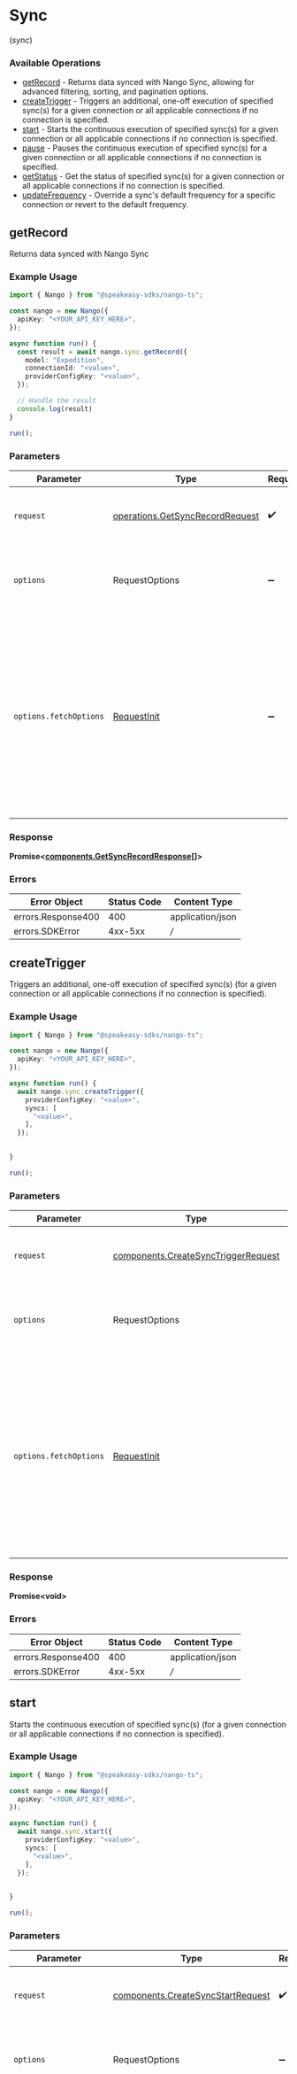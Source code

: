 # Sync
(*sync*)

### Available Operations

* [getRecord](#getrecord) - Returns data synced with Nango Sync, allowing for advanced filtering, sorting, and pagination options.
* [createTrigger](#createtrigger) - Triggers an additional, one-off execution of specified sync(s) for a given connection or all applicable connections if no connection is specified.
* [start](#start) - Starts the continuous execution of specified sync(s) for a given connection or all applicable connections if no connection is specified.
* [pause](#pause) - Pauses the continuous execution of specified sync(s) for a given connection or all applicable connections if no connection is specified.
* [getStatus](#getstatus) - Get the status of specified sync(s) for a given connection or all applicable connections if no connection is specified.
* [updateFrequency](#updatefrequency) - Override a sync's default frequency for a specific connection or revert to the default frequency.

## getRecord

Returns data synced with Nango Sync

### Example Usage

```typescript
import { Nango } from "@speakeasy-sdks/nango-ts";

const nango = new Nango({
  apiKey: "<YOUR_API_KEY_HERE>",
});

async function run() {
  const result = await nango.sync.getRecord({
    model: "Expedition",
    connectionId: "<value>",
    providerConfigKey: "<value>",
  });

  // Handle the result
  console.log(result)
}

run();
```

### Parameters

| Parameter                                                                                                                                                                      | Type                                                                                                                                                                           | Required                                                                                                                                                                       | Description                                                                                                                                                                    |
| ------------------------------------------------------------------------------------------------------------------------------------------------------------------------------ | ------------------------------------------------------------------------------------------------------------------------------------------------------------------------------ | ------------------------------------------------------------------------------------------------------------------------------------------------------------------------------ | ------------------------------------------------------------------------------------------------------------------------------------------------------------------------------ |
| `request`                                                                                                                                                                      | [operations.GetSyncRecordRequest](../../models/operations/getsyncrecordrequest.md)                                                                                             | :heavy_check_mark:                                                                                                                                                             | The request object to use for the request.                                                                                                                                     |
| `options`                                                                                                                                                                      | RequestOptions                                                                                                                                                                 | :heavy_minus_sign:                                                                                                                                                             | Used to set various options for making HTTP requests.                                                                                                                          |
| `options.fetchOptions`                                                                                                                                                         | [RequestInit](https://developer.mozilla.org/en-US/docs/Web/API/Request/Request#options)                                                                                        | :heavy_minus_sign:                                                                                                                                                             | Options that are passed to the underlying HTTP request. This can be used to inject extra headers for examples. All `Request` options, except `method` and `body`, are allowed. |


### Response

**Promise\<[components.GetSyncRecordResponse[]](../../models/.md)\>**
### Errors

| Error Object       | Status Code        | Content Type       |
| ------------------ | ------------------ | ------------------ |
| errors.Response400 | 400                | application/json   |
| errors.SDKError    | 4xx-5xx            | */*                |

## createTrigger

Triggers an additional, one-off execution of specified sync(s) (for a given connection or all applicable connections if no connection is specified).

### Example Usage

```typescript
import { Nango } from "@speakeasy-sdks/nango-ts";

const nango = new Nango({
  apiKey: "<YOUR_API_KEY_HERE>",
});

async function run() {
  await nango.sync.createTrigger({
    providerConfigKey: "<value>",
    syncs: [
      "<value>",
    ],
  });

  
}

run();
```

### Parameters

| Parameter                                                                                                                                                                      | Type                                                                                                                                                                           | Required                                                                                                                                                                       | Description                                                                                                                                                                    |
| ------------------------------------------------------------------------------------------------------------------------------------------------------------------------------ | ------------------------------------------------------------------------------------------------------------------------------------------------------------------------------ | ------------------------------------------------------------------------------------------------------------------------------------------------------------------------------ | ------------------------------------------------------------------------------------------------------------------------------------------------------------------------------ |
| `request`                                                                                                                                                                      | [components.CreateSyncTriggerRequest](../../models/components/createsynctriggerrequest.md)                                                                                     | :heavy_check_mark:                                                                                                                                                             | The request object to use for the request.                                                                                                                                     |
| `options`                                                                                                                                                                      | RequestOptions                                                                                                                                                                 | :heavy_minus_sign:                                                                                                                                                             | Used to set various options for making HTTP requests.                                                                                                                          |
| `options.fetchOptions`                                                                                                                                                         | [RequestInit](https://developer.mozilla.org/en-US/docs/Web/API/Request/Request#options)                                                                                        | :heavy_minus_sign:                                                                                                                                                             | Options that are passed to the underlying HTTP request. This can be used to inject extra headers for examples. All `Request` options, except `method` and `body`, are allowed. |


### Response

**Promise\<void\>**
### Errors

| Error Object       | Status Code        | Content Type       |
| ------------------ | ------------------ | ------------------ |
| errors.Response400 | 400                | application/json   |
| errors.SDKError    | 4xx-5xx            | */*                |

## start

Starts the continuous execution of specified sync(s) (for a given connection or all applicable connections if no connection is specified).

### Example Usage

```typescript
import { Nango } from "@speakeasy-sdks/nango-ts";

const nango = new Nango({
  apiKey: "<YOUR_API_KEY_HERE>",
});

async function run() {
  await nango.sync.start({
    providerConfigKey: "<value>",
    syncs: [
      "<value>",
    ],
  });

  
}

run();
```

### Parameters

| Parameter                                                                                                                                                                      | Type                                                                                                                                                                           | Required                                                                                                                                                                       | Description                                                                                                                                                                    |
| ------------------------------------------------------------------------------------------------------------------------------------------------------------------------------ | ------------------------------------------------------------------------------------------------------------------------------------------------------------------------------ | ------------------------------------------------------------------------------------------------------------------------------------------------------------------------------ | ------------------------------------------------------------------------------------------------------------------------------------------------------------------------------ |
| `request`                                                                                                                                                                      | [components.CreateSyncStartRequest](../../models/components/createsyncstartrequest.md)                                                                                         | :heavy_check_mark:                                                                                                                                                             | The request object to use for the request.                                                                                                                                     |
| `options`                                                                                                                                                                      | RequestOptions                                                                                                                                                                 | :heavy_minus_sign:                                                                                                                                                             | Used to set various options for making HTTP requests.                                                                                                                          |
| `options.fetchOptions`                                                                                                                                                         | [RequestInit](https://developer.mozilla.org/en-US/docs/Web/API/Request/Request#options)                                                                                        | :heavy_minus_sign:                                                                                                                                                             | Options that are passed to the underlying HTTP request. This can be used to inject extra headers for examples. All `Request` options, except `method` and `body`, are allowed. |


### Response

**Promise\<void\>**
### Errors

| Error Object       | Status Code        | Content Type       |
| ------------------ | ------------------ | ------------------ |
| errors.Response400 | 400                | application/json   |
| errors.SDKError    | 4xx-5xx            | */*                |

## pause

Pauses the continuous execution of specified sync(s) (for a given connection or all applicable connections if no connection is specified).

### Example Usage

```typescript
import { Nango } from "@speakeasy-sdks/nango-ts";

const nango = new Nango({
  apiKey: "<YOUR_API_KEY_HERE>",
});

async function run() {
  await nango.sync.pause({
    providerConfigKey: "<value>",
    syncs: [
      "<value>",
    ],
  });

  
}

run();
```

### Parameters

| Parameter                                                                                                                                                                      | Type                                                                                                                                                                           | Required                                                                                                                                                                       | Description                                                                                                                                                                    |
| ------------------------------------------------------------------------------------------------------------------------------------------------------------------------------ | ------------------------------------------------------------------------------------------------------------------------------------------------------------------------------ | ------------------------------------------------------------------------------------------------------------------------------------------------------------------------------ | ------------------------------------------------------------------------------------------------------------------------------------------------------------------------------ |
| `request`                                                                                                                                                                      | [components.CreateSyncPauseRequest](../../models/components/createsyncpauserequest.md)                                                                                         | :heavy_check_mark:                                                                                                                                                             | The request object to use for the request.                                                                                                                                     |
| `options`                                                                                                                                                                      | RequestOptions                                                                                                                                                                 | :heavy_minus_sign:                                                                                                                                                             | Used to set various options for making HTTP requests.                                                                                                                          |
| `options.fetchOptions`                                                                                                                                                         | [RequestInit](https://developer.mozilla.org/en-US/docs/Web/API/Request/Request#options)                                                                                        | :heavy_minus_sign:                                                                                                                                                             | Options that are passed to the underlying HTTP request. This can be used to inject extra headers for examples. All `Request` options, except `method` and `body`, are allowed. |


### Response

**Promise\<void\>**
### Errors

| Error Object       | Status Code        | Content Type       |
| ------------------ | ------------------ | ------------------ |
| errors.Response400 | 400                | application/json   |
| errors.SDKError    | 4xx-5xx            | */*                |

## getStatus

Get the status of specified sync(s) (for a given connection or all applicable connections if no connection is specified)

### Example Usage

```typescript
import { Nango } from "@speakeasy-sdks/nango-ts";

const nango = new Nango({
  apiKey: "<YOUR_API_KEY_HERE>",
});

async function run() {
  const result = await nango.sync.getStatus("<value>", "<value>", "<value>");

  // Handle the result
  console.log(result)
}

run();
```

### Parameters

| Parameter                                                                                                                                                                      | Type                                                                                                                                                                           | Required                                                                                                                                                                       | Description                                                                                                                                                                    |
| ------------------------------------------------------------------------------------------------------------------------------------------------------------------------------ | ------------------------------------------------------------------------------------------------------------------------------------------------------------------------------ | ------------------------------------------------------------------------------------------------------------------------------------------------------------------------------ | ------------------------------------------------------------------------------------------------------------------------------------------------------------------------------ |
| `providerConfigKey`                                                                                                                                                            | *string*                                                                                                                                                                       | :heavy_check_mark:                                                                                                                                                             | The ID of the integration you established within Nango                                                                                                                         |
| `syncs`                                                                                                                                                                        | *string*                                                                                                                                                                       | :heavy_check_mark:                                                                                                                                                             | The name of the syncs you want to fetch a status for. Pass in "*" to return all syncs per the integration                                                                      |
| `connectionId`                                                                                                                                                                 | *string*                                                                                                                                                                       | :heavy_minus_sign:                                                                                                                                                             | The ID of the connection. If omitted, all connections will be surfaced.                                                                                                        |
| `options`                                                                                                                                                                      | RequestOptions                                                                                                                                                                 | :heavy_minus_sign:                                                                                                                                                             | Used to set various options for making HTTP requests.                                                                                                                          |
| `options.fetchOptions`                                                                                                                                                         | [RequestInit](https://developer.mozilla.org/en-US/docs/Web/API/Request/Request#options)                                                                                        | :heavy_minus_sign:                                                                                                                                                             | Options that are passed to the underlying HTTP request. This can be used to inject extra headers for examples. All `Request` options, except `method` and `body`, are allowed. |


### Response

**Promise\<[components.GetSyncStatusResponse](../../models/components/getsyncstatusresponse.md)\>**
### Errors

| Error Object       | Status Code        | Content Type       |
| ------------------ | ------------------ | ------------------ |
| errors.Response400 | 400                | application/json   |
| errors.SDKError    | 4xx-5xx            | */*                |

## updateFrequency

Override a sync's default frequency for a specific connection, or revert to the default frequency.

### Example Usage

```typescript
import { Nango } from "@speakeasy-sdks/nango-ts";

const nango = new Nango({
  apiKey: "<YOUR_API_KEY_HERE>",
});

async function run() {
  const result = await nango.sync.updateFrequency({
    providerConfigKey: "<value>",
    connectionId: "<value>",
    syncName: "<value>",
    frequency: "<value>",
  });

  // Handle the result
  console.log(result)
}

run();
```

### Parameters

| Parameter                                                                                                                                                                      | Type                                                                                                                                                                           | Required                                                                                                                                                                       | Description                                                                                                                                                                    |
| ------------------------------------------------------------------------------------------------------------------------------------------------------------------------------ | ------------------------------------------------------------------------------------------------------------------------------------------------------------------------------ | ------------------------------------------------------------------------------------------------------------------------------------------------------------------------------ | ------------------------------------------------------------------------------------------------------------------------------------------------------------------------------ |
| `request`                                                                                                                                                                      | [components.UpdateConnectionFrequencyRequest](../../models/components/updateconnectionfrequencyrequest.md)                                                                     | :heavy_check_mark:                                                                                                                                                             | The request object to use for the request.                                                                                                                                     |
| `options`                                                                                                                                                                      | RequestOptions                                                                                                                                                                 | :heavy_minus_sign:                                                                                                                                                             | Used to set various options for making HTTP requests.                                                                                                                          |
| `options.fetchOptions`                                                                                                                                                         | [RequestInit](https://developer.mozilla.org/en-US/docs/Web/API/Request/Request#options)                                                                                        | :heavy_minus_sign:                                                                                                                                                             | Options that are passed to the underlying HTTP request. This can be used to inject extra headers for examples. All `Request` options, except `method` and `body`, are allowed. |


### Response

**Promise\<[components.UpdateConnectionFrequencyResponse](../../models/components/updateconnectionfrequencyresponse.md)\>**
### Errors

| Error Object       | Status Code        | Content Type       |
| ------------------ | ------------------ | ------------------ |
| errors.Response400 | 400                | application/json   |
| errors.SDKError    | 4xx-5xx            | */*                |
